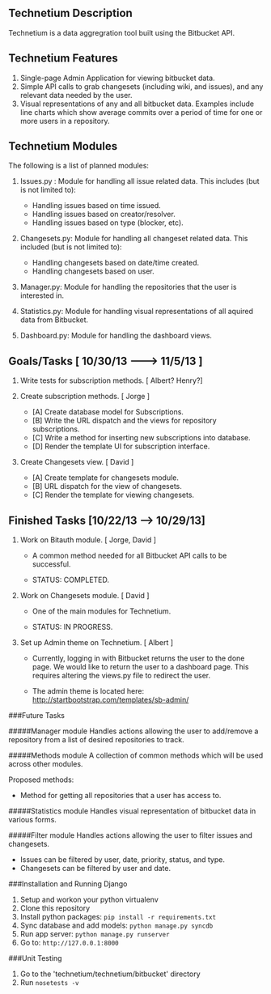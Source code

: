 Technetium Description
----------------------

Technetium is a data aggregration tool built using the Bitbucket API.

Technetium Features
-------------------
1. Single-page Admin Application for viewing bitbucket data.
2. Simple API calls to grab changesets (including wiki, and issues),
   and any relevant data needed by the user.
3. Visual representations of any and all bitbucket data. Examples include
   line charts which show average commits over a period of time for one
   or more users in a repository.

Technetium Modules
------------------
The following is a list of planned modules:

1. Issues.py : Module for handling all issue related data. This includes (but
   is not limited to):

    - Handling issues based on time issued.
    - Handling issues based on creator/resolver.
    - Handling issues based on type (blocker, etc).

2. Changesets.py: Module for handling all changeset related data. This
   included (but is not limited to):

    - Handling changesets based on date/time created.
    - Handling changesets based on user.

3. Manager.py: Module for handling the repositories that the user is
   interested in.

4. Statistics.py: Module for handling visual representations of all
   aquired data from Bitbucket.

5. Dashboard.py: Module for handling the dashboard views.


Goals/Tasks [ 10/30/13 ---> 11/5/13 ]
-------------------------------------

1. Write tests for subscription methods. [ Albert? Henry?]

2. Create subscription methods. [ Jorge ]
    
      - [A] Create database model for Subscriptions.
      - [B] Write the URL dispatch and the views for repository subscriptions.
      - [C] Write a method for inserting new subscriptions into database.
      - [D] Render the template UI for subscription interface. 

3. Create Changesets view. [ David ]

      - [A] Create template for changesets module.
      - [B] URL dispatch for the view of changesets.
      - [C] Render the template for viewing changesets.


Finished Tasks [10/22/13 --> 10/29/13]
---------------------------------------

1. Work on Bitauth module. [ Jorge, David ]

    - A common method needed for all Bitbucket API calls to be
      successful.

    - STATUS: COMPLETED.

2. Work on Changesets module. [ David ]

    - One of the main modules for Technetium.

    - STATUS: IN PROGRESS.

3. Set up Admin theme on Technetium. [ Albert ]

    - Currently, logging in with Bitbucket returns the user to
      the done page. We would like to return the user to a
      dashboard page. This requires altering the views.py file
      to redirect the user.

    - The admin theme is located here:
      http://startbootstrap.com/templates/sb-admin/


###Future Tasks

#####Manager module
Handles actions allowing the user to add/remove a repository from a list
of desired repositories to track.

#####Methods module
A collection of common methods which will be used across other modules.

Proposed methods:

* Method for getting all repositories that a user has access to.

#####Statistics module
Handles visual representation of bitbucket data in various forms.

#####Filter module
Handles actions allowing the user to filter issues and changesets.

* Issues can be filtered by user, date, priority, status, and type.
* Changesets can be filtered by user and date.


###Installation and Running Django
1. Setup and workon your python virtualenv
2. Clone this repository
3. Install python packages: `pip install -r requirements.txt`
4. Sync database and add models: `python manage.py syncdb`
5. Run app server: `python manage.py runserver`
6. Go to: `http://127.0.0.1:8000`


###Unit Testing
1. Go to the 'technetium/technetium/bitbucket' directory
2. Run `nosetests -v`
